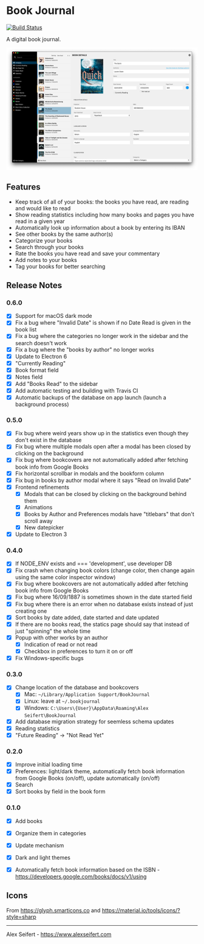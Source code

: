 # Book Journal

[![Build Status](https://travis-ci.org/eiskalteschatten/BookJournal.svg?branch=master)](https://travis-ci.org/eiskalteschatten/BookJournal)

A digital book journal.

![Screenshot](https://raw.githubusercontent.com/eiskalteschatten/BookJournal/master/screenshots/book-light.png)

## Features

- Keep track of all of your books: the books you have read, are reading and would like to read
- Show reading statistics including how many books and pages you have read in a given year
- Automatically look up information about a book by entering its IBAN
- See other books by the same author(s)
- Categorize your books
- Search through your books
- Rate the books you have read and save your commentary
- Add notes to your books
- Tag your books for better searching

## Release Notes

### 0.6.0
- [x] Support for macOS dark mode
- [x] Fix a bug where "Invalid Date" is shown if no Date Read is given in the book list
- [x] Fix a bug where the categories no longer work in the sidebar and the search doesn't work
- [x] Fix a bug where the "books by author" no longer works
- [x] Update to Electron 6
- [x] "Currently Reading"
- [x] Book format field
- [x] Notes field
- [x] Add "Books Read" to the sidebar
- [x] Add automatic testing and building with Travis CI
- [x] Automatic backups of the database on app launch (launch a background process)

### 0.5.0
- [x] Fix bug where weird years show up in the statistics even though they don't exist in the database
- [x] Fix bug where multiple modals open after a modal has been closed by clicking on the background
- [x] Fix bug where bookcovers are not automatically added after fetching book info from Google Books
- [x] Fix horizontal scrollbar in modals and the bookform column
- [x] Fix bug in books by author modal where it says "Read on Invalid Date"
- [x] Frontend refinements
    - [x] Modals that can be closed by clicking on the background behind them
    - [x] Animations
    - [x] Books by Author and Preferences modals have "titlebars" that don't scroll away
    - [x] New datepicker
- [x] Update to Electron 3

### 0.4.0
- [x] If NODE_ENV exists and === 'development', use developer DB
- [x] Fix crash when changing book colors (change color, then change again using the same color inspector window)
- [x] Fix bug where bookcovers are not automatically added after fetching book info from Google Books
- [x] Fix bug where 16/09/1887 is sometimes shown in the date started field
- [x] Fix bug where there is an error when no database exists instead of just creating one
- [x] Sort books by date added, date started and date updated
- [x] If there are no books read, the statics page should say that instead of just "spinning" the whole time
- [x] Popup with other works by an author
  - [x] Indication of read or not read
  - [x] Checkbox in preferences to turn it on or off
- [x] Fix Windows-specific bugs

### 0.3.0
- [x] Change location of the database and bookcovers
  - [x] Mac: `~/Library/Application Support/BookJournal`
  - [x] Linux: leave at `~/.bookjournal`
  - [x] Windows: `C:\Users\{User}\AppData\Roaming\Alex Seifert\BookJournal`
- [x] Add database migration strategy for seemless schema updates
- [x] Reading statistics
- [x] "Future Reading" -> "Not Read Yet"

### 0.2.0
- [x] Improve initial loading time
- [x] Preferences: light/dark theme, automatically fetch book information from Google Books (on/off), update automatically (on/off)
- [x] Search
- [x] Sort books by field in the book form

### 0.1.0
- [x] Add books
- [x] Organize them in categories
- [x] Update mechanism
- [x] Dark and light themes
- [x] Automatically fetch book information based on the ISBN - https://developers.google.com/books/docs/v1/using


## Icons

From https://glyph.smarticons.co and https://material.io/tools/icons/?style=sharp

---

Alex Seifert - https://www.alexseifert.com
